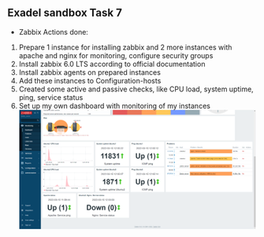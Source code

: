 ## Exadel sandbox Task 7

- Zabbix
Actions done:
1. Prepare 1 instance for installing zabbix and 2 more instances with apache and nginx for monitoring, configure security groups
2. Install zabbix 6.0 LTS according to official documentation
3. Install zabbix agents on prepared instances
4. Add these instances to Configuration-hosts
5. Created some active and passive checks, like CPU load, system uptime, ping, service status
6. Set up my own dashboard with monitoring of my instances
![Result](https://github.com/alex-punkster/exadel_sandbox/blob/master/Task7/img/zabbix.png?raw=true)

